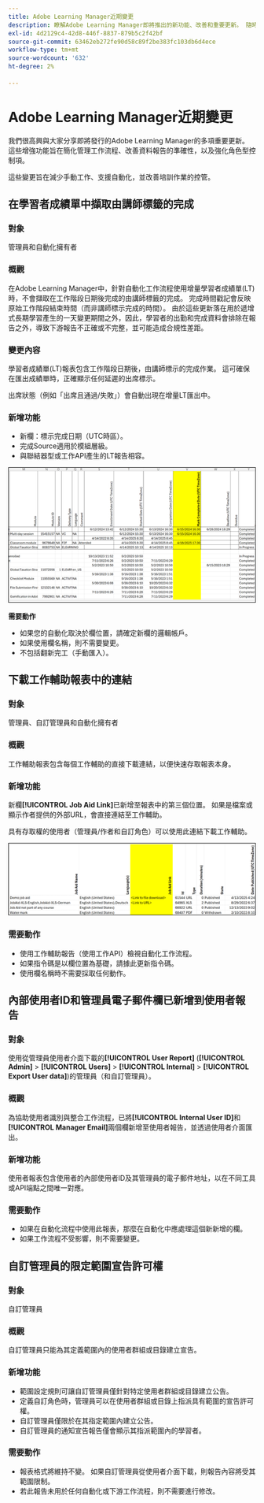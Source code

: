 ```yaml
---
title: Adobe Learning Manager近期變更
description: 瞭解Adobe Learning Manager即將推出的新功能、改善和重要更新。 隨時瞭解最新的增強功能，讓您提前規劃並充分運用最新增強功能。
exl-id: 4d2129c4-42d8-446f-8837-879b5c2f42bf
source-git-commit: 63462eb272fe90d58c89f2be383fc103db6d4ece
workflow-type: tm+mt
source-wordcount: '632'
ht-degree: 2%

---
```


# Adobe Learning Manager近期變更

我們很高興與大家分享即將發行的Adobe Learning Manager的多項重要更新。 這些增強功能旨在簡化管理工作流程、改善資料報告的準確性，以及強化角色型控制項。

這些變更旨在減少手動工作、支援自動化，並改善培訓作業的控管。

## 在學習者成績單中擷取由講師標籤的完成

### 對象

管理員和自動化擁有者

### 概觀

在Adobe Learning Manager中，針對自動化工作流程使用增量學習者成績單(LT)時，不會擷取在工作階段日期後完成的由講師標籤的完成。 完成時間戳記會反映原始工作階段結束時間（而非講師標示完成的時間）。 由於這些更新落在用於遞增式長期學習產生的一天變更期間之外，因此，學習者的出勤和完成資料會排除在報告之外，導致下游報告不正確或不完整，並可能造成合規性差距。

### 變更內容

學習者成績單(LT)報表包含工作階段日期後，由講師標示的完成作業。 這可確保在匯出成績單時，正確顯示任何延遲的出席標示。

出席狀態（例如「出席且通過/失敗」）會自動出現在增量LT匯出中。

### 新增功能

* 新欄：標示完成日期（UTC時區）。
* 完成Source適用於模組層級。
* 與聯結器型或工作API產生的LT報告相容。

![](assets/capture-instructor.png)

**需要動作**

* 如果您的自動化取決於欄位置，請確定新欄的邏輯帳戶。
* 如果使用欄名稱，則不需要變更。
* 不包括翻新完工（手動匯入）。

## 下載工作輔助報表中的連結

### 對象

管理員、自訂管理員和自動化擁有者

### 概觀

工作輔助報表包含每個工作輔助的直接下載連結，以便快速存取報表本身。

### 新增功能

新欄&#x200B;**[!UICONTROL Job Aid Link]**&#x200B;已新增至報表中的第三個位置。 如果是檔案或顯示作者提供的外部URL，會直接連結至工作輔助。

具有存取權的使用者（管理員/作者和自訂角色）可以使用此連結下載工作輔助。

![](assets/download-links-for-job-aid.png)

### 需要動作

* 使用工作輔助報告（使用工作API）檢視自動化工作流程。
* 如果指令碼是以欄位置為基礎，請據此更新指令碼。
* 使用欄名稱時不需要採取任何動作。

## 內部使用者ID和管理員電子郵件欄已新增到使用者報告

### 對象

使用從管理員使用者介面下載的&#x200B;**[!UICONTROL User Report]** (**[!UICONTROL Admin]** > **[!UICONTROL Users]** > **[!UICONTROL Internal]** > **[!UICONTROL Export User data]**)的管理員（和自訂管理員）。

### 概觀

為協助使用者識別與整合工作流程，已將&#x200B;**[!UICONTROL Internal User ID]**&#x200B;和&#x200B;**[!UICONTROL Manager Email]**&#x200B;兩個欄新增至使用者報告，並透過使用者介面匯出。

### 新增功能

使用者報表包含使用者的內部使用者ID及其管理員的電子郵件地址，以在不同工具或API端點之間唯一對應。

### 需要動作

* 如果在自動化流程中使用此報表，那麼在自動化中應處理這個新新增的欄。
* 如果工作流程不受影響，則不需要變更。

## 自訂管理員的限定範圍宣告許可權

### 對象

自訂管理員

### 概觀

自訂管理員只能為其定義範圍內的使用者群組或目錄建立宣告。

### 新增功能

* 範圍設定規則可讓自訂管理員僅針對特定使用者群組或目錄建立公告。
* 定義自訂角色時，管理員可以在使用者群組或目錄上指派具有範圍的宣告許可權。
* 自訂管理員僅限於在其指定範圍內建立公告。
* 自訂管理員的通知宣告報告僅會顯示其指派範圍內的學習者。

### 需要動作

* 報表格式將維持不變。 如果自訂管理員從使用者介面下載，則報告內容將受其範圍限制。
* 若此報告未用於任何自動化或下游工作流程，則不需要進行修改。
